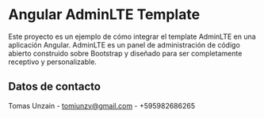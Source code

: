 # Angular AdminLTE Template

Este proyecto es un ejemplo de cómo integrar el template AdminLTE en una aplicación Angular. AdminLTE es un panel de administración de código abierto construido sobre Bootstrap y diseñado para ser completamente receptivo y personalizable.

## Datos de contacto
Tomas Unzain - tomiunzv@gmail.com - +595982686265